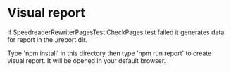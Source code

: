 # Visual report

If SpeedreaderRewriterPagesTest.CheckPages test failed it generates data for report in the ./report dir.

Type 'npm install' in this directory then type 'npm run report' to create visual report. It will be opened in
your default browser.
